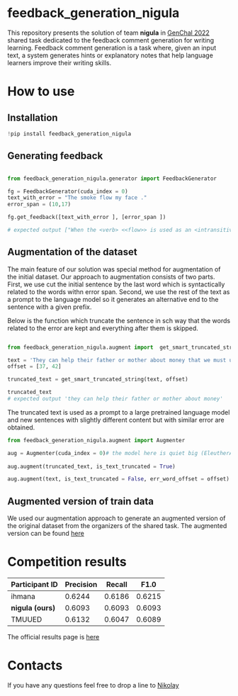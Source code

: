 # feedback_generation_nigula

This repository presents the solution of team __nigula__ in [GenChal 2022](https://fcg.sharedtask.org/) shared task dedicated to the feedback comment generation for writing learning. Feedback comment generation is a task where, given an input text, a system generates hints or explanatory notes that help language learners improve their writing skills.

# How to use

## Installation
```python
!pip install feedback_generation_nigula
```

## Generating feedback
```python

from feedback_generation_nigula.generator import FeedbackGenerator

fg = FeedbackGenerator(cuda_index = 0)
text_with_error = "The smoke flow my face ."
error_span = (10,17)

fg.get_feedback([text_with_error ], [error_span ]) 

# expected output ["When the <verb> <<flow>> is used as an <intransitive verb> to express'' to move in a stream'', a <preposition> needs to be placed to indicate the direction"]

```

## Augmentation of the dataset

The main feature of our solution was special method for augmentation of the initial dataset. Our approach to augmentation consists of two parts. First, we use cut the initial sentence by the last word which is syntactically related to the words withn error span. Second, we use the rest of the text as a prompt to the language model so it generates an alternative end to the sentence with a given prefix.

Below is the function which truncate the sentence in sch way that the words related to the error are kept and everything after them is skipped.
```python

from feedback_generation_nigula.augment import  get_smart_truncated_string

text = 'They can help their father or mother about money that we must use in the university too .'
offset = [37, 42]

truncated_text = get_smart_truncated_string(text, offset)

truncated_text
# expected output 'they can help their father or mother about money'
```

The truncated text is used as a prompt to a large pretrained language model and new sentences with slightly different content but with similar error are obtained.

```python
from feedback_generation_nigula.augment import Augmenter

aug = Augmenter(cuda_index = 0)# the model here is quiet big (EleutherAI/gpt-neo-1.3B) so it is recommended to launch this with GPU
 
aug.augment(truncated_text, is_text_truncated = True)

aug.augment(text, is_text_truncated = False, err_word_offset = offset)

```

## Augmented version of train data

We used our augmentation approach to generate an augmented version of the original dataset from the organizers of the shared task. The augmented version can be found [here](feedback_generation_nigula/augmented_data.csv)

# Competition results

| Participant ID | Precision | Recall | F1.0   |
|----------------|-----------|--------|--------|
| ihmana         | 0.6244    | 0.6186 | 0.6215 |
| __nigula (ours)__  | 0.6093    | 0.6093 | 0.6093 |
| TMUUED         | 0.6132    | 0.6047 | 0.6089 |

The official results page is [here](https://fcg.sharedtask.org/results/)

# Contacts

If you have any questions feel free to drop a line to [Nikolay](mailto:bbkhse@gmail.com)
